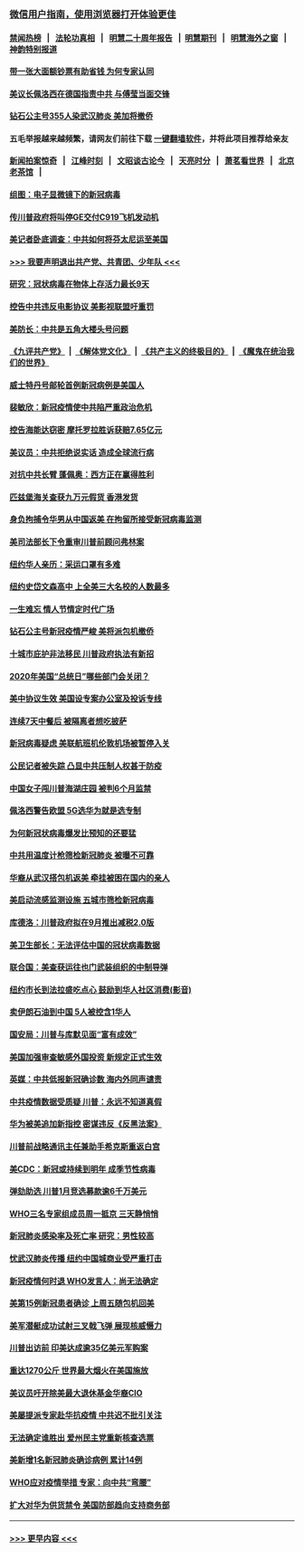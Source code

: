 ### [微信用户指南，使用浏览器打开体验更佳](https://github.com/gfw-breaker/banned-news1/blob/master/indexes/wechat-guide.md?t=0)
#### [禁闻热榜](热点新闻.md?t=0)  &nbsp;&nbsp;|&nbsp;&nbsp; [法轮功真相](https://github.com/gfw-breaker/truth/blob/master/README.md?t=0) &nbsp;&nbsp;|&nbsp;&nbsp; [明慧二十周年报告](https://github.com/gfw-breaker/mh-reports/blob/master/README.md?t=0) &nbsp;&nbsp;|&nbsp;&nbsp;[明慧期刊](https://github.com/gfw-breaker/mh-qikan) &nbsp;&nbsp;|&nbsp;&nbsp; [明慧海外之窗](https://github.com/gfw-breaker/mh-news/blob/master/README.md?t=0) &nbsp;&nbsp;|&nbsp;&nbsp; [神韵特别报道](https://github.com/gfw-breaker/mh-news/blob/master/shenyun.md?t=0)
#### [带一张大面额钞票有助省钱 为何专家认同](../pages/nsc412/n11870166.md?t=02162002) 
#### [美议长佩洛西在德国指责中共 与傅莹当面交锋](../pages/nsc412/n11872375.md?t=02162002) 
#### [钻石公主号355人染武汉肺炎 美加将撤侨](../pages/nsc412/n11872392.md?t=02162002) 
#### 五毛举报越来越频繁，请网友们前往下载 [一键翻墙软件](https://github.com/gfw-breaker/ssr-accounts)，并将此项目推荐给亲友
#### [新闻拍案惊奇](https://github.com/gfw-breaker/banned-news1/blob/master/pages/link4.md) &nbsp;&nbsp;|&nbsp;&nbsp; [江峰时刻](https://github.com/gfw-breaker/banned-news1/blob/master/pages/link4.md) &nbsp;&nbsp;|&nbsp;&nbsp; [文昭谈古论今](https://github.com/gfw-breaker/banned-news1/blob/master/pages/link4.md) &nbsp;&nbsp;|&nbsp;&nbsp; [天亮时分](https://github.com/gfw-breaker/banned-news1/blob/master/pages/link4.md) &nbsp;&nbsp;|&nbsp;&nbsp; [萧茗看世界](https://github.com/gfw-breaker/banned-news1/blob/master/pages/link4.md) &nbsp;&nbsp;|&nbsp;&nbsp; [北京老茶馆](https://github.com/gfw-breaker/banned-news1/blob/master/pages/link4.md) &nbsp;&nbsp;|&nbsp;&nbsp; 
#### [组图：电子显微镜下的新冠病毒](../pages/nsc412/n11872057.md?t=02162002) 
#### [传川普政府将叫停GE交付C919飞机发动机](../pages/nsc412/n11871600.md?t=02162002) 
#### [美记者卧底调查：中共如何将芬太尼运至美国](../pages/nsc412/n11871821.md?t=02162002) 
#### [>>> 我要声明退出共产党、共青团、少年队 <<<](https://github.com/begood0513/goodnews/blob/master/quit/letter.md) 
#### [研究：冠状病毒在物体上存活力最长9天](../pages/nsc412/n11871871.md?t=02162002) 
#### [控告中共违反电影协议 美影视联盟吁重罚](../pages/nsc412/n11871820.md?t=02162002) 
#### [美防长：中共是五角大楼头号问题](../pages/nsc412/n11871768.md?t=02162002) 
#### [《九评共产党》](https://github.com/begood0513/9ping.md/blob/master/README.md) &nbsp;|&nbsp; [《解体党文化》](../../../../jtdwh.md/blob/master/README.md)  &nbsp;|&nbsp; [《共产主义的终极目的》](../../../../gczydzjmd.md/blob/master/README.md) &nbsp;|&nbsp; [《魔鬼在统治我们的世界》](../../../../mgztzwmdsj.md/blob/master/README.md) 
#### [威士特丹号邮轮首例新冠病例是美国人](../pages/nsc412/n11871731.md?t=02162002) 
#### [裴敏欣：新冠疫情使中共陷严重政治危机](../pages/nsc412/n11871514.md?t=02162002) 
#### [控告海能达窃密 摩托罗拉胜诉获赔7.65亿元](../pages/nsc412/n11871594.md?t=02162002) 
#### [美议员：中共拒绝说实话 造成全球流行病](../pages/nsc412/n11871582.md?t=02162002) 
#### [对抗中共长臂 蓬佩奥：西方正在赢得胜利](../pages/nsc412/n11871500.md?t=02162002) 
#### [匹兹堡海关查获九万元假货 香港发货](../pages/nsc412/n11870716.md?t=02162002) 
#### [身负拘捕令华男从中国返美  在拘留所接受新冠病毒监测](../pages/nsc412/n11870710.md?t=02162002) 
#### [美司法部长下令重审川普前顾问弗林案](../pages/nsc412/n11870258.md?t=02162002) 
#### [纽约华人亲历：采运口罩有多难](../pages/nsc412/n11870531.md?t=02162002) 
#### [纽约史岱文森高中  上全美三大名校的人数最多](../pages/nsc412/n11870557.md?t=02162002) 
#### [一生难忘 情人节情定时代广场](../pages/nsc412/n11870536.md?t=02162002) 
#### [钻石公主号新冠疫情严峻 美将派包机撤侨](../pages/nsc412/n11870505.md?t=02162002) 
#### [十城市庇护非法移民 川普政府执法有新招](../pages/nsc412/n11870410.md?t=02162002) 
#### [2020年美国“总统日”哪些部门会关闭？](../pages/nsc412/n11870148.md?t=02162002) 
#### [美中协议生效 美国设专案办公室及投诉专线](../pages/nsc412/n11870266.md?t=02162002) 
#### [连续7天中餐后 被隔离者想吃披萨](../pages/nsc412/n11870243.md?t=02162002) 
#### [新冠病毒疑虑 美联航班机伦敦机场被暂停入关](../pages/nsc412/n11870015.md?t=02162002) 
#### [公民记者被失踪 凸显中共压制人权甚于防疫](../pages/nsc412/n11870042.md?t=02162002) 
#### [中国女子闯川普海湖庄园 被判6个月监禁](../pages/nsc412/n11869919.md?t=02162002) 
#### [佩洛西警告欧盟 5G选华为就是选专制](../pages/nsc412/n11869898.md?t=02162002) 
#### [为何新冠状病毒爆发比预知的还要猛](../pages/nsc412/n11869828.md?t=02162002) 
#### [中共用温度计枪筛检新冠肺炎 被曝不可靠](../pages/nsc412/n11869707.md?t=02162002) 
#### [华裔从武汉搭包机返美 牵挂被困在国内的亲人](../pages/nsc412/n11869711.md?t=02162002) 
#### [美启动流感监测设施 五城市筛检新冠病毒](../pages/nsc412/n11869689.md?t=02162002) 
#### [库德洛：川普政府拟在9月推出减税2.0版](../pages/nsc412/n11869627.md?t=02162002) 
#### [美卫生部长：无法评估中国的冠状病毒数据](../pages/nsc412/n11869301.md?t=02162002) 
#### [联合国：美查获运往也门武装组织的中制导弹](../pages/nsc412/n11868677.md?t=02162002) 
#### [纽约市长到法拉盛吃点心  鼓励到华人社区消费(影音)](../pages/nsc412/n11868197.md?t=02162002) 
#### [卖伊朗石油到中国  5人被控含1华人](../pages/nsc412/n11867988.md?t=02162002) 
#### [国安局：川普与库默见面“富有成效”](../pages/nsc412/n11867976.md?t=02162002) 
#### [美国加强审查敏感外国投资 新规定正式生效](../pages/nsc412/n11868041.md?t=02162002) 
#### [英媒：中共低报新冠确诊数 海内外同声谴责](../pages/nsc412/n11867421.md?t=02162002) 
#### [中共疫情数据受质疑 川普：永远不知道真假](../pages/nsc412/n11867195.md?t=02162002) 
#### [华为被美追加新指控 密谋违反《反黑法案》](../pages/nsc412/n11867191.md?t=02162002) 
#### [川普前战略通讯主任兼助手希克斯重返白宫](../pages/nsc412/n11867104.md?t=02162002) 
#### [美CDC：新冠或持续到明年 成季节性病毒](../pages/nsc412/n11867279.md?t=02162002) 
#### [弹劾助选 川普1月竞选募款逾6千万美元](../pages/nsc412/n11866950.md?t=02162002) 
#### [WHO三名专家组成员周一抵京 三天静悄悄](../pages/nsc412/n11866947.md?t=02162002) 
#### [新冠肺炎感染率及死亡率 研究：男性较高](../pages/nsc412/n11866956.md?t=02162002) 
#### [忧武汉肺炎传播 纽约中国城商业受严重打击](../pages/nsc412/n11866902.md?t=02162002) 
#### [新冠疫情何时退 WHO发言人：尚无法确定](../pages/nsc412/n11866864.md?t=02162002) 
#### [美第15例新冠患者确诊 上周五随包机回美](../pages/nsc412/n11866852.md?t=02162002) 
#### [美军潜艇成功试射三叉戟飞弹 展现核威慑力](../pages/nsc412/n11866046.md?t=02162002) 
#### [川普出访前 印美达成逾35亿美元军购案](../pages/nsc412/n11865444.md?t=02162002) 
#### [重达1270公斤 世界最大烟火在美国施放](../pages/nsc412/n11865198.md?t=02162002) 
#### [美议员吁开除美最大退休基金华裔CIO](../pages/nsc412/n11865230.md?t=02162002) 
#### [美屡提派专家赴华抗疫情 中共迟不批引关注](../pages/nsc412/n11864719.md?t=02162002) 
#### [无法确定谁胜出 爱州民主党重新核查选票](../pages/nsc412/n11864830.md?t=02162002) 
#### [美新增1名新冠肺炎确诊病例 累计14例](../pages/nsc412/n11864893.md?t=02162002) 
#### [WHO应对疫情举措 专家：向中共“弯腰”](../pages/nsc412/n11864727.md?t=02162002) 
#### [扩大对华为供货禁令 美国防部趋向支持商务部](../pages/nsc412/n11864773.md?t=02162002) 

----
#### [ >>> 更早内容 <<< ](../indexes/nsc412-earlier.md)

